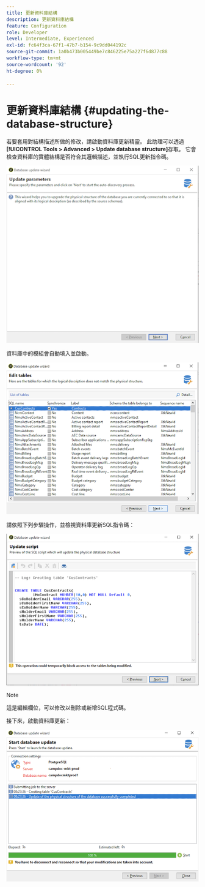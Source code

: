 ```yaml
---
title: 更新資料庫結構
description: 更新資料庫結構
feature: Configuration
role: Developer
level: Intermediate, Experienced
exl-id: fc64f3ca-67f1-47b7-b154-9c9dd044192c
source-git-commit: 1a0b473b005449be7c846225e75a227f6d877c88
workflow-type: tm+mt
source-wordcount: '92'
ht-degree: 0%

---
```


# 更新資料庫結構 {#updating-the-database-structure}

若要套用對結構描述所做的修改，請啟動資料庫更新精靈。 此助理可以透過&#x200B;**[!UICONTROL Tools > Advanced > Update database structure]**&#x200B;存取。 它會檢查資料庫的實體結構是否符合其邏輯描述，並執行SQL更新指令碼。

![](assets/schema_update.png)

資料庫中的模組會自動填入並啟動。

![](assets/schema_update_select2.png)

請依照下列步驟操作，並檢視資料庫更新SQL指令碼：

![](assets/schema_update2.png)

>[!NOTE]
>
>這是編輯欄位，可以修改以刪除或新增SQL程式碼。

接下來，啟動資料庫更新：

![](assets/schema_update3.png)
